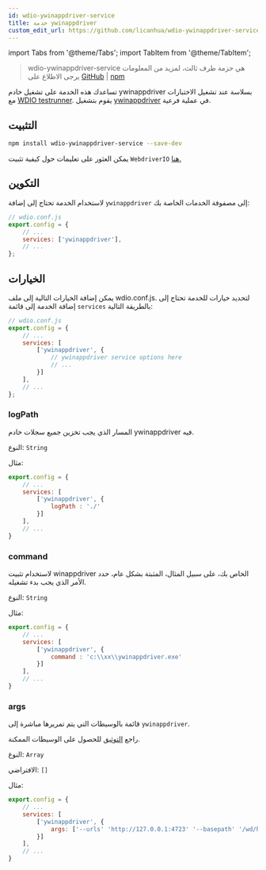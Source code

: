 ```yaml
---
id: wdio-ywinappdriver-service
title: خدمة ywinappdriver
custom_edit_url: https://github.com/licanhua/wdio-ywinappdriver-service/edit/main/README.md
---
```


import Tabs from '@theme/Tabs';
import TabItem from '@theme/TabItem';

> wdio-ywinappdriver-service هي حزمة طرف ثالث، لمزيد من المعلومات يرجى الاطلاع على [GitHub](https://github.com/licanhua/wdio-ywinappdriver-service) | [npm](https://www.npmjs.com/package/wdio-ywinappdriver-service)

تساعدك هذه الخدمة على تشغيل خادم ywinappdriver بسلاسة عند تشغيل الاختبارات مع [WDIO testrunner](https://webdriver.io/guide/testrunner/gettingstarted.html). يقوم بتشغيل [ywinappdriver](https://github.com/licanhua/YWinAppDriver) في عملية فرعية.

## التثبيت

```bash
npm install wdio-ywinappdriver-service --save-dev
```

يمكن العثور على تعليمات حول كيفية تثبيت `WebdriverIO` [هنا.](https://webdriver.io/docs/gettingstarted.html)

## التكوين

لاستخدام الخدمة تحتاج إلى إضافة `ywinappdriver` إلى مصفوفة الخدمات الخاصة بك:

```js
// wdio.conf.js
export.config = {
    // ...
    services: ['ywinappdriver'],
    // ...
};
```

## الخيارات

يمكن إضافة الخيارات التالية إلى ملف wdio.conf.js. لتحديد خيارات للخدمة تحتاج إلى إضافة الخدمة إلى قائمة `services` بالطريقة التالية:

```js
// wdio.conf.js
export.config = {
    // ...
    services: [
        ['ywinappdriver', {
            // ywinappdriver service options here
            // ...
        }]
    ],
    // ...
};
```

### logPath

المسار الذي يجب تخزين جميع سجلات خادم ywinappdriver فيه.

النوع: `String`

مثال:

```js
export.config = {
    // ...
    services: [
        ['ywinappdriver', {
            logPath : './'
        }]
    ],
    // ...
}
```

### command

لاستخدام تثبيت winappdriver الخاص بك، على سبيل المثال، المثبتة بشكل عام، حدد الأمر الذي يجب بدء تشغيله.

النوع: `String`

مثال:

```js
export.config = {
    // ...
    services: [
        ['ywinappdriver', {
            command : 'c:\\xx\\ywinappdriver.exe'
        }]
    ],
    // ...
}
```

### args

قائمة بالوسيطات التي يتم تمريرها مباشرة إلى `ywinappdriver`.

راجع [التوثيق](https://github.com/licanhua/ywinappdriver) للحصول على الوسيطات الممكنة.

النوع: `Array`

الافتراضي: `[]`

مثال:

```js
export.config = {
    // ...
    services: [
        ['ywinappdriver', {
            args: ['--urls' 'http://127.0.0.1:4723' '--basepath' '/wd/hub']
        }]
    ],
    // ...
}
```